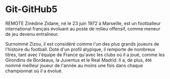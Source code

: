 # Git-GitHub5
REMOTE Zinédine Zidane, né le 23 juin 1972 à Marseille, est un footballeur international français évoluant au poste de milieu offensif, comme meneur de jeu devenu entraîneur.

Surnommé Zizou, il est considéré comme l'un des plus grands joueurs de l'histoire du football. Doté d'un profil atypique, il remporte de nombreux titres, tant avec l'équipe de France qu'avec les clubs où il a joué, comme les Girondins de Bordeaux, la Juventus et le Real Madrid. Il a, de plus, été nommé meilleur joueur de l'année au moins une fois dans chaque championnat où il a évolué.

